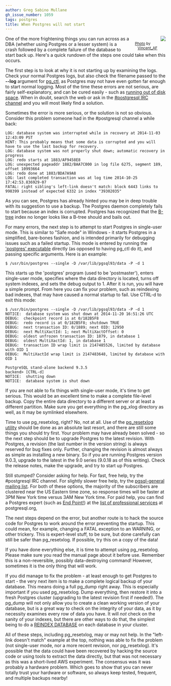 ```yaml
---
author: Greg Sabino Mullane
gh_issue_number: 1059
tags: postgres
title: When Postgres will not start
---
```


<div class="separator" style="clear: both; float: right; text-align: center;"><a href="/blog/2014/11/24/when-postgres-will-not-start/image-0-big.jpeg" imageanchor="1" style="clear: right; float: right; margin-bottom: 1em; margin-left: 1em;"><img border="0" src="/blog/2014/11/24/when-postgres-will-not-start/image-0.jpeg"/></a><br/><small>
<a href="https://flic.kr/p/7BA6ND">Photo</a>
 by <a href="https://www.flickr.com/photos/archetypefotografie/">Vincent_AF</a></small></div>

One of the more frightening things you can run across as a DBA (whether using Postgres or a lesser system) is a crash followed by a complete failure of the database to start back up. Here's a quick rundown of the steps one could take when this occurs.

The first step is to look at why it is not starting up by examining the logs. Check your normal Postgres logs, but also check the filename passed to the **--log** argument for
[pg_ctl](http://www.postgresql.org/docs/current/static/app-pg-ctl.html), as Postgres may not have even gotten far enough to start normal logging. Most of the time these errors are not serious, are fairly self-explanatory, and can be cured easily - such as
[running out of disk space](/blog/2014/09/25/pgxlog-disk-space-problem-on-postgres). When in doubt, search the web or ask in the
[#postgresql IRC channel](http://www.postgresql.org/community/irc/) and you will most likely find a solution.

Sometimes the error is more serious, or the solution is not so obvious. Consider this problem someone had in the #postgresql channel a while back:

```
LOG: database system was interrupted while in recovery at 2014-11-03 12:43:09 PST
HINT: This probably means that some data is corrupted and you will have to use the last backup for recovery.
LOG: database system was not properly shut down; automatic recovery in progress
LOG: redo starts at 1883/AF9458E8
LOG: unexpected pageaddr 1882/BAA7C000 in log file 6275, segment 189, offset 10993664
LOG: redo done at 1883/BDA7A9A8
LOG: last completed transaction was at log time 2014-10-25 17:42:53.836929-07
FATAL: right sibling's left-link doesn't match: block 6443 links to 998399 instead of expected 6332 in index "39302035"
```

As you can see, Postgres has already hinted you may be in deep trouble with its suggestion to use a backup. The Postgres daemon completely fails to start because an index is corrupted. Postgres has recognized that the [B-tree](https://en.wikipedia.org/wiki/B-tree) index no longer looks like a B-tree should and bails out.

For many errors, the next step is to attempt to start Postgres in single-user mode. This is similar to "Safe mode" in Windows - it starts Postgres in a simplified, bare-bones fashion, and is intended primarily for debugging issues such as a failed startup. This mode is entered by running the ['postgres' executable](http://www.postgresql.org/docs/current/static/app-postgres.html) directly (as opposed to having pg_ctl do it), and passing specific arguments. Here is an example:

```
$ /usr/bin/postgres --single -D /var/lib/pgsql93/data -P -d 1
```

This starts up the 'postgres' program (used to be 'postmaster'), enters single-user mode, specifies where the data directory is located, turns off system indexes, and sets the debug output to 1. After it is run, you will have a simple prompt. From here you can fix your problem, such as reindexing bad indexes, that may have caused a normal startup to fail. Use CTRL-d to exit this mode:

```
$ /usr/bin/postgres --single -D /var/lib/pgsql93/data -P -d 1
NOTICE:  database system was shut down at 2014-11-20 16:51:26 UTC
DEBUG:  checkpoint record is at 0/182B5F8
DEBUG:  redo record is at 0/182B5F8; shutdown TRUE
DEBUG:  next transaction ID: 0/1889; next OID: 12950
DEBUG:  next MultiXactId: 1; next MultiXactOffset: 0
DEBUG:  oldest unfrozen transaction ID: 1879, in database 1
DEBUG:  oldest MultiXactId: 1, in database 1
DEBUG:  transaction ID wrap limit is 2147485526, limited by database with OID 1
DEBUG:  MultiXactId wrap limit is 2147483648, limited by database with OID 1

PostgreSQL stand-alone backend 9.3.5
backend> [CTRL-d]
NOTICE:  shutting down
NOTICE:  database system is shut down
```

If you are not able to fix things with single-user mode, it's time to get serious. This would be an excellent time to make a complete file-level backup. Copy the entire data directory to a different server or at least a different partition. Make sure you get everything in the pg_xlog directory as well, as it may be symlinked elsewhere.

Time to use pg_resetxlog, right? No, not at all. Use of the [pg_resetxlog utility](http://www.postgresql.org/docs/current/static/app-pgresetxlog.html) should be done as an absolute last resort, and there are still some things you should try first. Your problem may have already been solved - so the next step should be to upgrade Postgres to the latest revision. With Postgres, a revision (the last number in the version string) is always reserved for bug fixes only. Further, changing the revision is almost always as simple as installing a new binary. So if you are running Postgres version 9.0.3, upgrade to the latest in the 9.0 series (9.0.18 as of this writing). Check the release notes, make the upgrade, and try to start up Postgres.

Still stumped? Consider asking for help. For fast, free help, try the #postgresql IRC channel. For slightly slower free help, try the [pgsql-general mailing list](http://www.postgresql.org/list/). For both of these options, the majority of the subscribers are clustered near the US Eastern time zone, so response times will be faster at 3PM New York time versus 3AM New York time. For paid help, you can find a Postgres expert (such as [End Point!](/technology/postgresql)) at the [list of professional services](http://www.postgresql.org/support/professional_support/) at postgresql.org,

The next steps depend on the error, but another route is to hack the source code for Postgres to work around the error preventing the startup. This could mean, for example, changing a FATAL exception to an WARNING, or other trickery. This is expert-level stuff, to be sure, but done carefully can still be safer than pg_resetxlog. If possible, try this on a copy of the data!

If you have done everything else, it is time to attempt using pg_resetxlog. Please make sure you read the manual page about it before use. Remember this is a non-reversible, possibly data-destroying command! However, sometimes it is the only thing that will work.

If you did manage to fix the problem - at least enough to get Postgres to start - the very next item is to make a complete logical backup of your database. This means doing a full pg_dump right away. This is especially important if you used pg_resetxlog. Dump everything, then restore it into a fresh Postgres cluster (upgrading to the latest revision first if needed!). The pg_dump will not only allow you to create a clean working version of your database, but is a great way to check on the integrity of your data, as it by necessity examines every row of data you have. It will *not* check on the sanity of your indexes, but there are other ways to do that, the simplest being to do a
[REINDEX DATABASE](http://www.postgresql.org/docs/current/static/sql-reindex.html) on each database in your cluster.

All of these steps, including pg_resetxlog, may or may not help. In the "left-link doesn't match" example at the top, nothing was able to fix the problem (not single-user mode, nor a more recent revision, nor pg_resetxlog). It's possible that the data could have been recovered by hacking the source code or using tools to extract the data directly, but that was not necessary as this was a short-lived AWS experiment. The consensus was it was probably a hardware problem. Which goes to show that you can never totally trust your hardware or software, so always keep tested, frequent, and multiple backups nearby!
